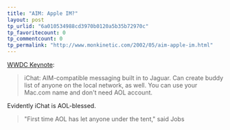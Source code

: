 ```yaml
---
title: "AIM: Apple IM?"
layout: post
tp_urlid: "6a010534988cd3970b0120a5b35b72970c"
tp_favoritecount: 0
tp_commentcount: 0
tp_permalink: "http://www.monkinetic.com/2002/05/aim-apple-im.html"
---
```

<a href="http://maccentral.macworld.com/news/0205/06.wwdckeynote.php">WWDC Keynote</a>:
<blockquote> iChat: AIM-compatible messaging built in to Jaguar. Can create buddy list of anyone on the local network, as well. You can use your Mac.com name and don&#39;t need AOL account.</blockquote>

Evidently iChat is AOL-blessed.

<blockquote>&quot;First time AOL has let anyone under the tent,&quot; said Jobs</blockquote>
